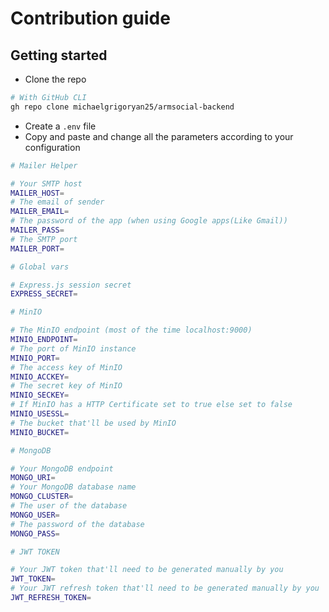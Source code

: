 # Contribution guide

## Getting started

- Clone the repo

```bash
# With GitHub CLI
gh repo clone michaelgrigoryan25/armsocial-backend
```

- Create a `.env` file
- Copy and paste and change all the parameters according to your configuration

```bash
# Mailer Helper

# Your SMTP host
MAILER_HOST=
# The email of sender
MAILER_EMAIL=
# The password of the app (when using Google apps(Like Gmail))
MAILER_PASS=
# The SMTP port
MAILER_PORT=

# Global vars

# Express.js session secret
EXPRESS_SECRET=

# MinIO

# The MinIO endpoint (most of the time localhost:9000)
MINIO_ENDPOINT=
# The port of MinIO instance
MINIO_PORT=
# The access key of MinIO
MINIO_ACCKEY=
# The secret key of MinIO
MINIO_SECKEY=
# If MinIO has a HTTP Certificate set to true else set to false
MINIO_USESSL=
# The bucket that'll be used by MinIO
MINIO_BUCKET=

# MongoDB

# Your MongoDB endpoint
MONGO_URI=
# Your MongoDB database name
MONGO_CLUSTER=
# The user of the database
MONGO_USER=
# The password of the database
MONGO_PASS=

# JWT TOKEN

# Your JWT token that'll need to be generated manually by you
JWT_TOKEN=
# Your JWT refresh token that'll need to be generated manually by you
JWT_REFRESH_TOKEN=

```

